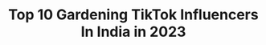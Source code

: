 ---
title: Top 10 Gardening TikTok Influencers In India in 2023
description: >-
  Find top gardening TikTok influencers in India in 2023. Most popular hashtags: #tiktokindia #tiktok #gardening #foryou.
platform: TikTok
hits: 18
text_top: Identify the top-rated TikTok profiles on inBeat.
text_bottom: Our search engine has 18 TikTok influencers like this in India for you to pitch.
profiles:
  - username: "surabhinit"
    fullname: >-
      Nita
    bio: >-
      for more gardening tips, subscribe my YouTube channel "Nita Singh's Dil Ki Baat"
    location: "India"
    followers: 292100
    engagement: 461
    commentsToLikes: 0.011669
    id: ck81q4gqdfv410j78plwt2h8p
    verified: false
    hashtags: "#mango, #redbloodlily, #gardeningwithnita, #footballlily"
  - username: "ishaazzz"
    fullname: >-
      Ishazz mom😍
    bio: >-
      Psycho mom😜 Adventure❤️🌱 gardening ishttam🌱pakka pattambikari👌🏻 ksa Jedda
    location: "India"
    followers: 45400
    engagement: 891
    commentsToLikes: 0.000000
    id: ck9fxy3pz8kpf0j78j8k127ya
    verified: false
    hashtags: "#feelthe, #thottapradhanamathri, #vallathorumuhabbath, #kunnavaa"
  - username: "mad_gardener"
    fullname: >-
      Madhavi Guttikonda
    bio: >-
      Organic Terrace Gardener🌱🍋🥕🥒🌶🍈
    location: "India"
    followers: 69000
    engagement: 300
    commentsToLikes: 0.005091
    id: ck8oqwcak9cns0j78ndhfal8m
    verified: false
    hashtags: "#lifebuoykarona, #tiktokindia, #terracegarden, #tik"
  - username: "pakruzzzzs"
    fullname: >-
      Pakru
    bio: >-
      Fb/insta.id lekshmi aromal കൊല്ലംകാരി
    location: "India"
    followers: 49100
    engagement: 1928
    commentsToLikes: 0.046790
    id: ckbkhb1oy91vf0j239oq6f0i7
    verified: false
    hashtags: "#kollamkarii, #thamilsong, #plzsappot, #song"
  - username: "mittoozz123"
    fullname: >-
      Anandu_mittoozz
    bio: >-
      ആലപ്പുഴക്കാരൻ സർവോപരി കുട്ടനാട്ടുകാരൻ
    location: "India"
    followers: 7199
    engagement: 4688
    commentsToLikes: 0.012892
    id: ckai6c5t5vj970i78la60fwjr
    verified: false
    hashtags: "#alappuzakkaran, #flowers, #kuttanattukaran, #outsidevsinside"
  - username: "meeramohanan67"
    fullname: >-
      മീര മോഹനൻ
    bio: >-
      just22🤪Aug😬6🙄 തൃശ്ശൂർക്കാരി🙋 അനസ്തേഷ്യ👩‍🍳 പാട്ടിനോടിഷ്ടം🎶 കുപ്പിഭൂതം
    location: "India"
    followers: 31200
    engagement: 1172
    commentsToLikes: 0.017244
    id: cka0jacenh3d50i78ike7g948
    verified: false
    hashtags: "#bottle, #creative, #foryoupage, #kerala"
  - username: "nikhilsahu2455"
    fullname: >-
      Nikhil___^^sahu^^
    bio: >-
      💖💖💖 STATUS KE DIWANE 💖💖💖
    location: "India"
    followers: 248400
    engagement: 1155
    commentsToLikes: 0.012589
    id: ckad3jx2pkyur0i7872rbzqa9
    verified: false
    hashtags: "#trending, #comment, #foryoupage, #lifeline"
  - username: "naved_nvd9"
    fullname: >-
      Naved_Qureshi🇮🇳
    bio: >-
      Don't believe in never 🏆 Rajasthani🇮🇳 Medical Student🏥 @KZ04🇰🇿 @Rus🇷🇺
    location: "India"
    followers: 11700
    engagement: 457
    commentsToLikes: 0.049921
    id: ck8qq4dg76anl0j78emfqtc94
    verified: false
    hashtags: "#doctor, #fyp, #student, #byou"
  - username: "anuperla"
    fullname: >-
      Anu Perla
    bio: >-
      luv all the animals in the world...and a nature lover too..love Tiktok❤love God
    location: "India"
    followers: 62600
    engagement: 699
    commentsToLikes: 0.023967
    id: ck83k0jsz8cu80j78bgadfjlw
    verified: false
    hashtags: "#anuperla, #telugu, #haintaiyaarhum, #venkateswaraswamy"
  - username: "ajmallebon8"
    fullname: >-
      Ajmal lebon
    bio: >-
      Accountant at Ponnara Gold and Diamonds 
    location: "India"
    followers: 2278
    engagement: 623
    commentsToLikes: 0.009369
    id: ckcd92x483ik20j23qwq51f3e
    verified: false
    hashtags: "#collecton, #wedding, #gold, #love"
---